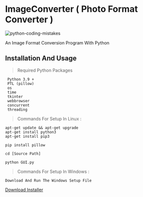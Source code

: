 # ImageConverter ( Photo Format Converter ) 
![python-coding-mistakes](https://user-images.githubusercontent.com/95130614/218476474-3314cc92-04f3-4e74-94c6-f4e1b51f0ab8.jpg)

An Image Format Conversion Program With Python 


## Installation And Usage


> Required Python Packages


	 Python 3.9 +
	 PTL (pillow)
	 os
	 time
	 tkinter
	 webbrowser
	 concurrent
	 threading


> Commands For Setup In Linux :

	apt-get update && apt-get upgrade
	apt-get install python3
	apt-get install pip3
	
	pip install pillow
	
	cd [Source Path]
	
	python GUI.py
	
> Commands For Setup In Windows :

	Download And Run The Windows Setup File 

[Download Installer](https://github.com/alireza536/ImageConverter/blob/master/Installer.exe)
